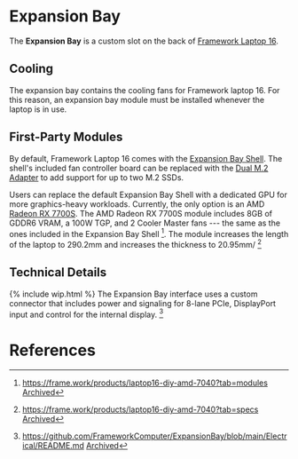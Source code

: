 # Expansion Bay

The **Expansion Bay** is a custom slot on the back of [Framework Laptop 16](/framework-laptop-16).

## Cooling
The expansion bay contains the cooling fans for Framework laptop 16. For this reason, an expansion bay module must be installed whenever the laptop is in use. 

## First-Party Modules
By default, Framework Laptop 16 comes with the [Expansion Bay Shell](/expansion-bay/shell). The shell's included fan controller board can be replaced with the [Dual M.2 Adapter](/expansion-bay/dual-m2) to add support for up to two M.2 SSDs.

Users can replace the default Expansion Bay Shell with a dedicated GPU for more graphics-heavy workloads. Currently, the only option is an AMD [Radeon RX 7700S](/expansion-bay/radeon-rx-7700s). The AMD Radeon RX 7700S module includes 8GB of GDDR6 VRAM, a 100W TGP, and 2 Cooler Master fans --- the same as the ones included in the Expansion Bay Shell [^4]. The module increases the length of the laptop to 290.2mm and increases the thickness to 20.95mm/ [^2]

## Technical Details
{% include wip.html %}
The Expansion Bay interface uses a custom connector that includes power and signaling for 8-lane PCIe, DisplayPort input and control for the internal display. [^3]

# References
[^2]: <https://frame.work/products/laptop16-diy-amd-7040?tab=specs> [Archived](https://web.archive.org/web/20250111212659/https://frame.work/products/laptop16-diy-amd-7040?tab=specs) 
[^3]: <https://github.com/FrameworkComputer/ExpansionBay/blob/main/Electrical/README.md> [Archived](http://web.archive.org/web/20250110065945/https://github.com/FrameworkComputer/ExpansionBay/blob/main/Electrical/README.md) 
[^4]: <https://frame.work/products/laptop16-diy-amd-7040?tab=modules> [Archived](http://web.archive.org/web/20241226062641/https://frame.work/products/laptop16-diy-amd-7040?tab=modules) 
